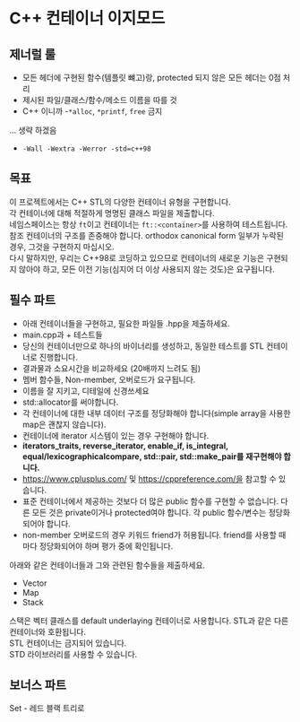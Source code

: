 # C++ 컨테이너 이지모드

## 제너럴 룰
- 모든 헤더에 구현된 함수(템플릿 뺴고)랑, protected 되지 않은 모든 헤더는 0점 처리
- 제시된 파일/클래스/함수/메소드 이름을 따를 것
- C++ 이니까 
  -`*alloc`, `*printf`, `free` 금지
 
... 생략 하겠음

- `-Wall -Wextra -Werror -std=c++98`

##  목표

이 프로젝트에서는 C++ STL의 다양한 컨테이너 유형을 구현합니다.
<br>각 컨테이너에 대해 적절하게 명명된 클래스 파일을 제출합니다.
<br>네임스페이스는 항상 `ft`이고 컨테이너는 `ft::<container>`를 사용하여 테스트됩니다.
<br>참조 컨테이너의 구조를 존중해야 합니다. orthodox canonical form 일부가 누락된 경우, 그것을 구현하지 마십시오.
<br>다시 말하지만, 우리는 C++98로 코딩하고 있으므로 컨테이너의 새로운 기능은 구현되지 않아야 하고, 모든 이전 기능(심지어 더 이상 사용되지 않는 것도)은 요구됩니다.

## 필수 파트

- 아래 컨테이너들을 구현하고, 필요한 파일들 <container>.hpp을 제출하세요.
- main.cpp과 + 테스트들
- 당신의 컨테이너만으로 하나의 바이너리를 생성하고, 동일한 테스트를 STL 컨테이너로 진행합니다.
- 결과물과 소요시간을 비교하세요 (20배까지 느려도 됨)
- 멤버 함수들, Non-member, 오버로드가 요구됩니다.
- 이름을 잘 지키고, 디테일에 신경쓰세요
- std::allocator를 써야합니다.
- 각 컨테이너에 대한 내부 데이터 구조를 정당화해야 합니다(simple array을 사용한 map은 괜찮지 않습니다).
- 컨테이너에 iterator 시스템이 있는 경우 구현해야 합니다.
- **iterators_traits, reverse_iterator, enable_if, is_integral, equal/lexicographicalcompare, std::pair, std::make_pair를 재구현해야 합니다.**
- https://www.cplusplus.com/ 및 https://cppreference.com/을 참고할 수 있습니다.
- 표준 컨테이너에서 제공하는 것보다 더 많은 public 함수를 구현할 수 없습니다. 다른 모든 것은 private이거나 protected여야 합니다. 각 public 함수/변수는 정당화되어야 합니다.
- non-member 오버로드의 경우 키워드 friend가 허용됩니다. friend를 사용할 때마다 정당화되어야 하며 평가 중에 확인됩니다.

아래와 같은 컨테이너들과 그와 관련된 함수들을 제출하세요.

- Vector
- Map
- Stack

스택은 벡터 클래스를 default underlaying 컨테이너로 사용합니다. STL과 같은 다른 컨테이너와 호환됩니다.
<br>STL 컨테이너는 금지되어 있습니다.
<br>STD 라이브러리를 사용할 수 있습니다.

## 보너스 파트

Set - 레드 블랙 트리로
